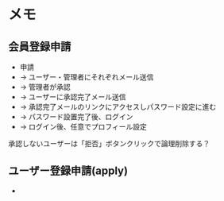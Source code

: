 # メモ
## 会員登録申請
 * 申請
 * → ユーザー・管理者にそれぞれメール送信
 * → 管理者が承認
 * → ユーザーに承認完了メール送信
 * → 承認完了メールのリンクにアクセスしパスワード設定に進む
 * → パスワード設置完了後、ログイン
 * → ログイン後、任意でプロフィール設定
 
承認しないユーザーは「拒否」ボタンクリックで論理削除する？

## ユーザー登録申請(apply)
 * 